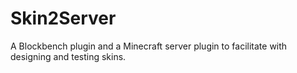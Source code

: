 # Skin2Server
A Blockbench plugin and a Minecraft server plugin to facilitate with designing and testing skins.